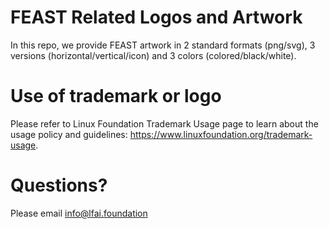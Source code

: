 # FEAST Related Logos and Artwork 
In this repo, we provide FEAST artwork in 2 standard formats (png/svg), 3 versions (horizontal/vertical/icon) and 3 colors (colored/black/white). 

# Use of trademark or logo 
Please refer to Linux Foundation Trademark Usage page to learn about the usage policy and guidelines: https://www.linuxfoundation.org/trademark-usage. 

# Questions? 
Please email info@lfai.foundation
